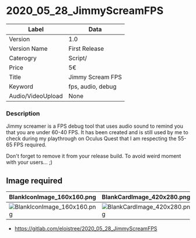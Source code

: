 # 2020_05_28_JimmyScreamFPS
Label | Data
-|-
 Version | 1.0  
 Version Name |  First Release  
 Caterogry |  Script/
 Price |  5€ 
 Title |  Jimmy Scream FPS
 Keyword |   fps, audio, debug
 Audio/VideoUpload |  None

### Description
Jimmy screamer is a FPS debug tool that uses audio sound to remind you that you are under 60-40 FPS. It has been created and is still used by me to check during my playthrough on Oculus Quest  that I am respecting the 55-65 FPS required.  

Don't forget to remove it from your release build. To avoid weird moment with your users... ;)  


## Image required 

BlankIconImage_160x160.png | BlankCardImage_420x280.png | BlankCoverImage_1950x1300.jpg | BlankSocialMediaImage_1200x630.jpg | BlankScreenshots_width1200.png
-|-|-|-|-  
![BlankIconImage_160x160.png](BlankIconImage_160x160.png) | ![BlankCardImage_420x280.png](BlankCardImage_420x280.png) | ![BlankCoverImage_1950x1300.jpg](BlankCoverImage_1950x1300.jpg) | ![BlankSocialMediaImage_1200x630.jpg](BlankSocialMediaImage_1200x630.jpg) | ![BlankScreenshots_width1200.png](BlankScreenshots_width1200.png) 

- https://gitlab.com/eloistree/2020_05_28_JimmyScreamFPS
